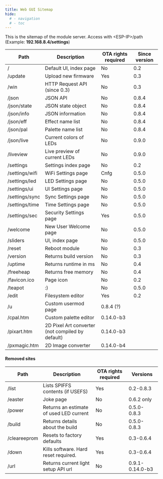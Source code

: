 ```yaml
---
title: Web GUI Sitemap
hide:
  # - navigation
  # - toc
---
```


This is the sitemap of the module server.
Access with \<ESP-IP\>/path (Example: **192.168.8.4/settings**)

| Path | Description | OTA rights required | Since version |
| --- | --- | --- | --- |
/ | Default UI, index page | No | 0.2
/update | Upload new firmware | Yes | 0.3
/win | HTTP Request API (since 0.3) | No | 0.3
/json | JSON API | No | 0.8.4
/json/state | JSON state object | No | 0.8.4
/json/info | JSON information | No | 0.8.4
/json/eff | Effect name list | No | 0.8.4
/json/pal | Palette name list | No | 0.8.4
/json/live | Current colors of LEDs | No | 0.9.0
/liveview | Live preview of current LEDs | No | 0.9.0
/settings | Settings index page | No | 0.2
/settings/wifi | WiFi Settings page | Cnfg | 0.5.0
/settings/led | LED Settings page | No | 0.5.0
/settings/ui | UI Settings page | No | 0.5.0
/settings/sync | Sync Settings page | No | 0.5.0
/settings/time | Time Settings page | No | 0.5.0
/settings/sec | Security Settings page | Yes | 0.5.0
/welcome | New User Welcome page | No | 0.5.0
/sliders | UI, index page | No | 0.5.0
/reset | Reboot module | No | 0.3
/version | Returns build version | No | 0.3
/uptime | Returns runtime in ms | No | 0.4
/freeheap | Returns free memory | No | 0.4
/favicon.ico | Page icon | No | 0.2
/teapot | :) | No | 0.5.0
/edit | Filesystem editor | Yes | 0.2
/u | Custom usermod page | 0.8.4 (?)
/cpal.htm | Custom palette editor | 0.14.0-b3
/pixart.htm | 2D Pixel Art converter (not compiled by default) | 0.14.0-b3
/pxmagic.htm | 2D Image converter | 0.14.0-b4

#### Removed sites

| Path | Description | OTA rights required | Versions |
| --- | --- | --- | --- |
/list | Lists SPIFFS contents (if USEFS) | Yes | 0.2-0.8.3
/easter | Joke page | No | 0.6.2 only
/power | Returns an estimate of used LED current | No | 0.5.0-0.8.3
/build | Returns details about the build | No | 0.5.0-0.8.3
/cleareeprom | Resets to factory defaults | Yes | 0.3-0.6.4
/down | Kills software. Hard reset required. | Yes | 0.3-0.6.4
/url | Returns current light setup API url | No | 0.9.1-0.14.0-b3

